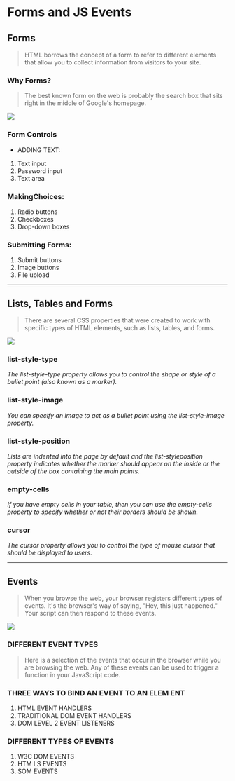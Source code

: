 # Forms and JS Events
## Forms
> HTML borrows the concept of a form to refer to different
elements that allow you to collect information from visitors to
your site.

### Why Forms?
> The best known form on the web is probably
the search box that sits right in the middle of
Google's homepage.

![](https://www.techfry.com/images/articles/html/html-forms.jpg)

### Form Controls
- ADDING TEXT:
1. Text input
2. Password input  
3. Text area
### MakingChoices:
1. Radio buttons
2. Checkboxes
3. Drop-down boxes
### Submitting Forms:
1. Submit buttons
2. Image buttons
3. File upload

<hr>

## Lists, Tables and Forms
> There are several CSS properties that
were created to work with specific types
of HTML elements, such as lists, tables,
and forms.

![](https://reader012.fdocuments.in/reader012/slide/20180215/5697bf881a28abf838c899b9/document-0.png?t=1620159341)

### list-style-type
_The list-style-type property
allows you to control the shape
or style of a bullet point (also
known as a marker)._

### list-style-image
_You can specify an image to act
as a bullet point using the
list-style-image property._

### list-style-position
_Lists are indented into the page
by default and the list-styleposition
property indicates
whether the marker should
appear on the inside or the
outside of the box containing the
main points._

### empty-cells
_If you have empty cells in
your table, then you can use
the empty-cells property to
specify whether or not their
borders should be shown._

### cursor
_The cursor property allows
you to control the type of mouse
cursor that should be displayed
to users._

<hr>

## Events
> When you browse the web, your browser registers different
types of events. It's the browser's way of saying, "Hey, this
just happened." Your script can then respond to these events.

![](https://d2h0cx97tjks2p.cloudfront.net/blogs/wp-content/uploads/sites/2/2019/07/JavaScript-Event-Types.jpg)

### DIFFERENT EVENT TYPES
> Here is a selection of the events that occur in the browser while you are
browsing the web. Any of these events can be used to trigger a function
in your JavaScript code.

### THREE WAYS TO BIND AN EVENT TO AN ELEM ENT

1. HTML EVENT HANDLERS
2. TRADITIONAL DOM EVENT HANDLERS
3. DOM LEVEL 2 EVENT LISTENERS

### DIFFERENT TYPES OF EVENTS

1. W3C DOM EVENTS
2. HTM LS EVENTS
3. SOM EVENTS